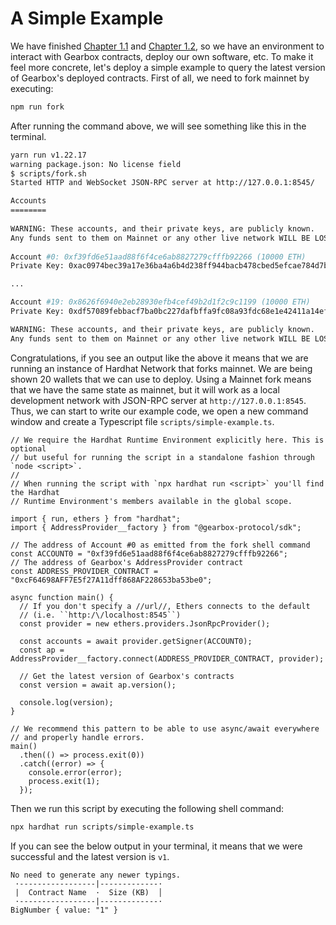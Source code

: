 # A Simple Example

We have finished [Chapter 1.1](./initialize-hardhat) and [Chapter 1.2](./gearbox-sdk), so we have an environment to interact with Gearbox contracts, deploy our own software, etc. To make it feel more concrete, let's deploy a simple example to query the latest version of Gearbox's deployed contracts. First of all, we need to fork mainnet by executing:

```bash npm2yarn
npm run fork
```

After running the command above, we will see something like this in the terminal.

```bash
yarn run v1.22.17
warning package.json: No license field
$ scripts/fork.sh                                                   
Started HTTP and WebSocket JSON-RPC server at http://127.0.0.1:8545/                                                                        

Accounts       
========       
                                                                      
WARNING: These accounts, and their private keys, are publicly known.
Any funds sent to them on Mainnet or any other live network WILL BE LOST.
                                                                      
Account #0: 0xf39fd6e51aad88f6f4ce6ab8827279cfffb92266 (10000 ETH)
Private Key: 0xac0974bec39a17e36ba4a6b4d238ff944bacb478cbed5efcae784d7bf4f2ff80

...

Account #19: 0x8626f6940e2eb28930efb4cef49b2d1f2c9c1199 (10000 ETH)
Private Key: 0xdf57089febbacf7ba0bc227dafbffa9fc08a93fdc68e1e42411a14efcf23656e

WARNING: These accounts, and their private keys, are publicly known.
Any funds sent to them on Mainnet or any other live network WILL BE LOST.

```

Congratulations, if you see an output like the above it means that we are running an instance of Hardhat Network that forks mainnet.
We are being shown 20 wallets that we can use to deploy. Using a Mainnet fork means that we have the same state as mainnet, but it will work as a local development network with JSON-RPC server at `http://127.0.0.1:8545`. Thus, we can start to write our example code, we open a new command window and create a Typescript file `scripts/simple-example.ts`.

```tsx title="scripts/simple-example.ts"
// We require the Hardhat Runtime Environment explicitly here. This is optional
// but useful for running the script in a standalone fashion through `node <script>`.
//
// When running the script with `npx hardhat run <script>` you'll find the Hardhat
// Runtime Environment's members available in the global scope.

import { run, ethers } from "hardhat";
import { AddressProvider__factory } from "@gearbox-protocol/sdk";

// The address of Account #0 as emitted from the fork shell command
const ACCOUNT0 = "0xf39fd6e51aad88f6f4ce6ab8827279cfffb92266";
// The address of Gearbox's AddressProvider contract
const ADDRESS_PROVIDER_CONTRACT = "0xcF64698AFF7E5f27A11dff868AF228653ba53be0";

async function main() {
  // If you don't specify a //url//, Ethers connects to the default 
  // (i.e. ``http:/\/localhost:8545``)
  const provider = new ethers.providers.JsonRpcProvider(); 

  const accounts = await provider.getSigner(ACCOUNT0);
  const ap = AddressProvider__factory.connect(ADDRESS_PROVIDER_CONTRACT, provider);

  // Get the latest version of Gearbox's contracts
  const version = await ap.version();

  console.log(version);
}

// We recommend this pattern to be able to use async/await everywhere
// and properly handle errors.
main()
  .then(() => process.exit(0))
  .catch((error) => {
    console.error(error);
    process.exit(1);
  });  
```

Then we run this script by executing the following shell command:

```bash
npx hardhat run scripts/simple-example.ts
```

If you can see the below output in your terminal, it means that we were successful and the latest version is `v1`.

```
No need to generate any newer typings.
 ·-----------------|-------------·
 |  Contract Name  ·  Size (KB)  │
 ·-----------------|-------------·
BigNumber { value: "1" }
```
